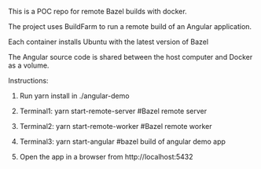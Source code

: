 This is a POC repo for remote Bazel builds with docker.

The project uses BuildFarm to run a remote build of an Angular application.

Each container installs Ubuntu with the latest version of Bazel

The Angular source code is shared between the host computer and Docker as a volume.

Instructions:
1) Run yarn install in ./angular-demo

2) Terminal1: yarn start-remote-server  #Bazel remote server

3) Terminal2: yarn start-remote-worker  #Bazel remote worker

4) Terminal3: yarn start-angular        #bazel build of angular demo app

5) Open the app in a browser from http://localhost:5432
